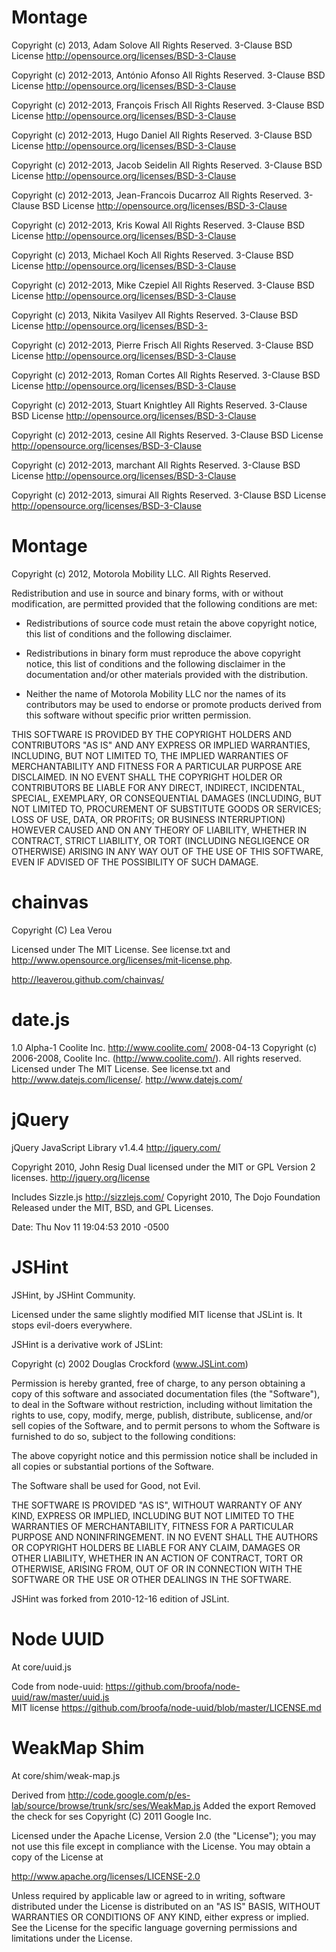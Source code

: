 Montage
============
Copyright (c) 2013, Adam Solove
All Rights Reserved. 3-Clause BSD License
http://opensource.org/licenses/BSD-3-Clause

Copyright (c) 2012-2013, António Afonso All Rights Reserved.
3-Clause BSD License
http://opensource.org/licenses/BSD-3-Clause

Copyright (c) 2012-2013, François Frisch All Rights Reserved.
3-Clause BSD License
http://opensource.org/licenses/BSD-3-Clause

Copyright (c) 2012-2013, Hugo Daniel All Rights Reserved.
3-Clause BSD License
http://opensource.org/licenses/BSD-3-Clause

Copyright (c) 2012-2013, Jacob Seidelin All Rights Reserved.
3-Clause BSD License
http://opensource.org/licenses/BSD-3-Clause

Copyright (c) 2012-2013, Jean-Francois Ducarroz All Rights Reserved.
3-Clause BSD License
http://opensource.org/licenses/BSD-3-Clause

Copyright (c) 2012-2013, Kris Kowal All Rights Reserved.
3-Clause BSD License
http://opensource.org/licenses/BSD-3-Clause

Copyright (c) 2013, Michael Koch All Rights Reserved.
3-Clause BSD License
http://opensource.org/licenses/BSD-3-Clause

Copyright (c) 2012-2013, Mike Czepiel All Rights Reserved.
3-Clause BSD License
http://opensource.org/licenses/BSD-3-Clause

Copyright (c) 2013, Nikita Vasilyev All Rights Reserved.
3-Clause BSD License
http://opensource.org/licenses/BSD-3-

Copyright (c) 2012-2013, Pierre Frisch All Rights Reserved.
3-Clause BSD License
http://opensource.org/licenses/BSD-3-Clause

Copyright (c) 2012-2013, Roman Cortes All Rights Reserved.
3-Clause BSD License
http://opensource.org/licenses/BSD-3-Clause

Copyright (c) 2012-2013, Stuart Knightley All Rights Reserved.
3-Clause BSD License
http://opensource.org/licenses/BSD-3-Clause

Copyright (c) 2012-2013, cesine All Rights Reserved.
3-Clause BSD License
http://opensource.org/licenses/BSD-3-Clause

Copyright (c) 2012-2013, marchant All Rights Reserved.
3-Clause BSD License
http://opensource.org/licenses/BSD-3-Clause

Copyright (c) 2012-2013, simurai All Rights Reserved.
3-Clause BSD License
http://opensource.org/licenses/BSD-3-Clause

Montage
========

Copyright (c) 2012, Motorola Mobility LLC.
All Rights Reserved.

Redistribution and use in source and binary forms, with or without
modification, are permitted provided that the following conditions are met:

* Redistributions of source code must retain the above copyright notice,
  this list of conditions and the following disclaimer.

* Redistributions in binary form must reproduce the above copyright notice,
  this list of conditions and the following disclaimer in the documentation
  and/or other materials provided with the distribution.

* Neither the name of Motorola Mobility LLC nor the names of its
  contributors may be used to endorse or promote products derived from this
  software without specific prior written permission.

THIS SOFTWARE IS PROVIDED BY THE COPYRIGHT HOLDERS AND CONTRIBUTORS "AS IS"
AND ANY EXPRESS OR IMPLIED WARRANTIES, INCLUDING, BUT NOT LIMITED TO, THE
IMPLIED WARRANTIES OF MERCHANTABILITY AND FITNESS FOR A PARTICULAR PURPOSE
ARE DISCLAIMED. IN NO EVENT SHALL THE COPYRIGHT HOLDER OR CONTRIBUTORS BE
LIABLE FOR ANY DIRECT, INDIRECT, INCIDENTAL, SPECIAL, EXEMPLARY, OR
CONSEQUENTIAL DAMAGES (INCLUDING, BUT NOT LIMITED TO, PROCUREMENT OF
SUBSTITUTE GOODS OR SERVICES; LOSS OF USE, DATA, OR PROFITS; OR BUSINESS
INTERRUPTION) HOWEVER CAUSED AND ON ANY THEORY OF LIABILITY, WHETHER IN
CONTRACT, STRICT LIABILITY, OR TORT (INCLUDING NEGLIGENCE OR OTHERWISE)
ARISING IN ANY WAY OUT OF THE USE OF THIS SOFTWARE, EVEN IF ADVISED OF THE
POSSIBILITY OF SUCH DAMAGE.

chainvas
========

Copyright (C) Lea Verou

Licensed under The MIT License. See license.txt and http://www.opensource.org/licenses/mit-license.php.

http://leaverou.github.com/chainvas/

date.js
=======
1.0 Alpha-1
Coolite Inc. http://www.coolite.com/
2008-04-13
Copyright (c) 2006-2008, Coolite Inc. (http://www.coolite.com/). All rights reserved.
Licensed under The MIT License. See license.txt and http://www.datejs.com/license/.
http://www.datejs.com/

jQuery
======
jQuery JavaScript Library v1.4.4
http://jquery.com/

Copyright 2010, John Resig
Dual licensed under the MIT or GPL Version 2 licenses.
http://jquery.org/license

Includes Sizzle.js
http://sizzlejs.com/
Copyright 2010, The Dojo Foundation
Released under the MIT, BSD, and GPL Licenses.

Date: Thu Nov 11 19:04:53 2010 -0500

JSHint
======
JSHint, by JSHint Community.

Licensed under the same slightly modified MIT license that JSLint is.
It stops evil-doers everywhere.

JSHint is a derivative work of JSLint:

  Copyright (c) 2002 Douglas Crockford  (www.JSLint.com)

  Permission is hereby granted, free of charge, to any person obtaining
  a copy of this software and associated documentation files (the "Software"),
  to deal in the Software without restriction, including without limitation
  the rights to use, copy, modify, merge, publish, distribute, sublicense,
  and/or sell copies of the Software, and to permit persons to whom
  the Software is furnished to do so, subject to the following conditions:

  The above copyright notice and this permission notice shall be included
  in all copies or substantial portions of the Software.

  The Software shall be used for Good, not Evil.

  THE SOFTWARE IS PROVIDED "AS IS", WITHOUT WARRANTY OF ANY KIND, EXPRESS OR
  IMPLIED, INCLUDING BUT NOT LIMITED TO THE WARRANTIES OF MERCHANTABILITY,
  FITNESS FOR A PARTICULAR PURPOSE AND NONINFRINGEMENT. IN NO EVENT SHALL THE
  AUTHORS OR COPYRIGHT HOLDERS BE LIABLE FOR ANY CLAIM, DAMAGES OR OTHER
  LIABILITY, WHETHER IN AN ACTION OF CONTRACT, TORT OR OTHERWISE, ARISING
  FROM, OUT OF OR IN CONNECTION WITH THE SOFTWARE OR THE USE OR OTHER
  DEALINGS IN THE SOFTWARE.

JSHint was forked from 2010-12-16 edition of JSLint.

Node UUID
=========

At core/uuid.js

Code from node-uuid: https://github.com/broofa/node-uuid/raw/master/uuid.js<br/>
MIT license https://github.com/broofa/node-uuid/blob/master/LICENSE.md<br/>

WeakMap Shim
============

At core/shim/weak-map.js

Derived from http://code.google.com/p/es-lab/source/browse/trunk/src/ses/WeakMap.js
Added the export
Removed the check for ses
Copyright (C) 2011 Google Inc.

Licensed under the Apache License, Version 2.0 (the "License");
you may not use this file except in compliance with the License.
You may obtain a copy of the License at

http://www.apache.org/licenses/LICENSE-2.0

Unless required by applicable law or agreed to in writing, software
distributed under the License is distributed on an "AS IS" BASIS,
WITHOUT WARRANTIES OR CONDITIONS OF ANY KIND, either express or implied.
See the License for the specific language governing permissions and
limitations under the License.
